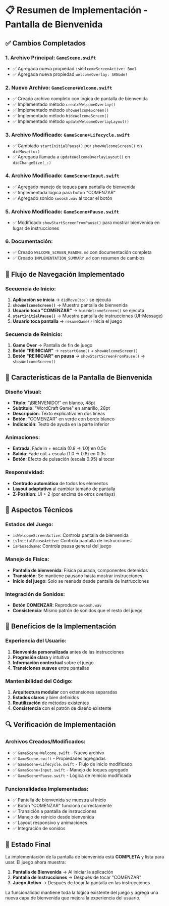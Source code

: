 # 📋 Resumen de Implementación - Pantalla de Bienvenida

## ✅ Cambios Completados

### **1. Archivo Principal: `GameScene.swift`**
- ✅ Agregada nueva propiedad `isWelcomeScreenActive: Bool`
- ✅ Agregada nueva propiedad `welcomeOverlay: SKNode!`

### **2. Nuevo Archivo: `GameScene+Welcome.swift`**
- ✅ Creado archivo completo con lógica de pantalla de bienvenida
- ✅ Implementado método `createWelcomeOverlay()`
- ✅ Implementado método `showWelcomeScreen()`
- ✅ Implementado método `hideWelcomeScreen()`
- ✅ Implementado método `updateWelcomeOverlayLayout()`

### **3. Archivo Modificado: `GameScene+Lifecycle.swift`**
- ✅ Cambiado `startInitialPause()` por `showWelcomeScreen()` en `didMove(to:)`
- ✅ Agregada llamada a `updateWelcomeOverlayLayout()` en `didChangeSize(_:)`

### **4. Archivo Modificado: `GameScene+Input.swift`**
- ✅ Agregado manejo de toques para pantalla de bienvenida
- ✅ Implementada lógica para botón "COMENZAR"
- ✅ Agregado sonido `swoosh.wav` al tocar el botón

### **5. Archivo Modificado: `GameScene+Pause.swift`**
- ✅ Modificado `showStartScreenFromPause()` para mostrar bienvenida en lugar de instrucciones

### **6. Documentación:**
- ✅ Creado `WELCOME_SCREEN_README.md` con documentación completa
- ✅ Creado `IMPLEMENTATION_SUMMARY.md` con resumen de cambios

## 🔄 Flujo de Navegación Implementado

### **Secuencia de Inicio:**
1. **Aplicación se inicia** → `didMove(to:)` se ejecuta
2. **`showWelcomeScreen()`** → Muestra pantalla de bienvenida
3. **Usuario toca "COMENZAR"** → `hideWelcomeScreen()` se ejecuta
4. **`startInitialPause()`** → Muestra pantalla de instrucciones (UI-Message)
5. **Usuario toca pantalla** → `resumeGame()` inicia el juego

### **Secuencia de Reinicio:**
1. **Game Over** → Pantalla de fin de juego
2. **Botón "REINICIAR"** → `restartGame()` + `showWelcomeScreen()`
3. **Botón "REINICIAR" en pausa** → `showStartScreenFromPause()` → `showWelcomeScreen()`

## 🎨 Características de la Pantalla de Bienvenida

### **Diseño Visual:**
- **Título**: "¡BIENVENIDO!" en blanco, 48pt
- **Subtítulo**: "WordCraft Game" en amarillo, 28pt
- **Descripción**: Texto explicativo en dos líneas
- **Botón**: "COMENZAR" en verde con borde blanco
- **Indicación**: Texto de ayuda en la parte inferior

### **Animaciones:**
- **Entrada**: Fade in + escala (0.8 → 1.0) en 0.5s
- **Salida**: Fade out + escala (1.0 → 0.8) en 0.3s
- **Botón**: Efecto de pulsación (escala 0.95) al tocar

### **Responsividad:**
- **Centrado automático** de todos los elementos
- **Layout adaptativo** al cambiar tamaño de pantalla
- **Z-Position**: UI + 2 (por encima de otros overlays)

## 🔧 Aspectos Técnicos

### **Estados del Juego:**
- `isWelcomeScreenActive`: Controla pantalla de bienvenida
- `isInitialPauseActive`: Controla pantalla de instrucciones
- `isPausedGame`: Controla pausa general del juego

### **Manejo de Física:**
- **Pantalla de bienvenida**: Física pausada, componentes detenidos
- **Transición**: Se mantiene pausado hasta mostrar instrucciones
- **Inicio del juego**: Solo se reanuda desde pantalla de instrucciones

### **Integración de Sonidos:**
- **Botón COMENZAR**: Reproduce `swoosh.wav`
- **Consistencia**: Mismo patrón de sonidos que el resto del juego

## 🚀 Beneficios de la Implementación

### **Experiencia del Usuario:**
1. **Bienvenida personalizada** antes de las instrucciones
2. **Progresión clara** y intuitiva
3. **Información contextual** sobre el juego
4. **Transiciones suaves** entre pantallas

### **Mantenibilidad del Código:**
1. **Arquitectura modular** con extensiones separadas
2. **Estados claros** y bien definidos
3. **Reutilización** de métodos existentes
4. **Consistencia** con el patrón de diseño existente

## 🔍 Verificación de Implementación

### **Archivos Creados/Modificados:**
- ✅ `GameScene+Welcome.swift` - Nuevo archivo
- ✅ `GameScene.swift` - Propiedades agregadas
- ✅ `GameScene+Lifecycle.swift` - Flujo de inicio modificado
- ✅ `GameScene+Input.swift` - Manejo de toques agregado
- ✅ `GameScene+Pause.swift` - Lógica de reinicio modificada

### **Funcionalidades Implementadas:**
- ✅ Pantalla de bienvenida se muestra al inicio
- ✅ Botón "COMENZAR" funciona correctamente
- ✅ Transición a pantalla de instrucciones
- ✅ Manejo de reinicio desde bienvenida
- ✅ Layout responsivo y animaciones
- ✅ Integración de sonidos

## 🎯 Estado Final

La implementación de la pantalla de bienvenida está **COMPLETA** y lista para usar. El juego ahora muestra:

1. **Pantalla de Bienvenida** → Al iniciar la aplicación
2. **Pantalla de Instrucciones** → Después de tocar "COMENZAR"
3. **Juego Activo** → Después de tocar la pantalla en las instrucciones

La funcionalidad mantiene toda la lógica existente del juego y agrega una nueva capa de bienvenida que mejora la experiencia del usuario.
